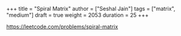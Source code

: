 +++
title = "Spiral Matrix"
author = ["Seshal Jain"]
tags = ["matrix", "medium"]
draft = true
weight = 2053
duration = 25
+++

<https://leetcode.com/problems/spiral-matrix>
